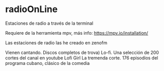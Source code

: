 # radioOnLine

Estaciones de radio a través de la terminal

Requiere de la herramienta mpv, más info: https://mpv.io/installation/

Las estaciones de radio las he creado en zenofm

Vienen cantando. Discos completos de trova) 
Lo-fi. Una selección de 200 cortes del canal en youtube Lofi Girl 
La tremenda corte. 176 episodios del programa cubano, clásico de la comedia 
